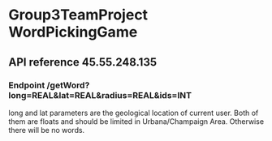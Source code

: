 # Group3TeamProject  WordPickingGame
## API reference       45.55.248.135
### Endpoint         /getWord?long=REAL&lat=REAL&radius=REAL&ids=INT
long and lat parameters are the geological location of current user. Both of them are floats and should be limited in Urbana/Champaign Area. Otherwise there will be no words.
 
